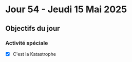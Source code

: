 # Jour 54 - Jeudi 15 Mai 2025

## Objectifs du jour

### Activité spéciale

- [X] C'est la Katastrophe

